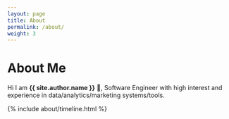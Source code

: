 ```yaml
---
layout: page
title: About
permalink: /about/
weight: 3
---
```

# **About Me**

Hi I am **{{ site.author.name }}** 👋,
Software Engineer with high interest and experience in data/analytics/marketing systems/tools.



<div class="row">
{% include about/timeline.html %}
</div>
